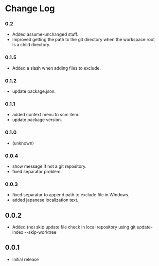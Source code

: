 # Change Log

### 0.2
* Added assume-unchanged stuff.
* Improved getting the path to the git directory when the workspace root is a child directory.

### 0.1.5
* Added a slash when adding files to exclude.

### 0.1.2
* update package.json.

### 0.1.1
* added context menu to scm item.
* update package version.

### 0.1.0
* (unknown)

### 0.0.4
* show message if not a git repository.
* fixed separator problem.

### 0.0.3

* fixed separator to append path to exclude file in Windows.
* added japanese localization text.

## 0.0.2

- Added (no) skip update file check in local repository using git update-index --skip-worktree

## 0.0.1

- Initial release